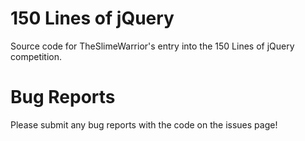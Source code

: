 150 Lines of jQuery
===================

Source code for TheSlimeWarrior's entry into the 150 Lines of jQuery competition.

Bug Reports
===========

Please submit any bug reports with the code on the issues page!
